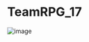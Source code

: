 # TeamRPG_17
![image](https://github.com/user-attachments/assets/20be81ba-9f47-4bc8-9abf-7df8a226403e)


